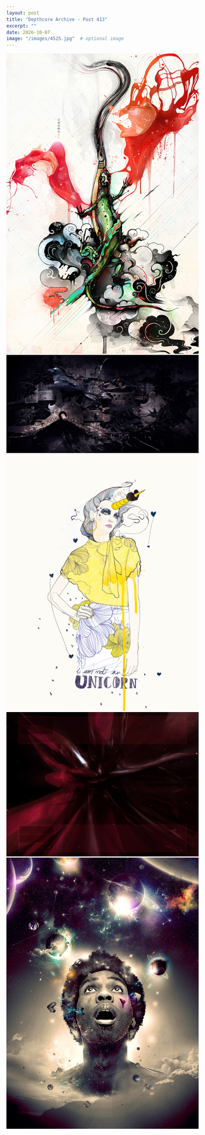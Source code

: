 ```yaml
---
layout: post
title: "Depthcore Archive - Post 413"
excerpt: ""
date: 2026-10-07
image: "/images/4525.jpg"  # optional image
---
```


<img src="/images/4525.jpg">
<img src="/images/4526.jpg" alt="4526.jpg"/>
<img src="/images/4528.jpg" alt="4528.jpg"/>
<img src="/images/453.jpg" alt="453.jpg"/>
<img src="/images/4531.jpg" alt="4531.jpg"/>
